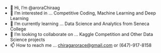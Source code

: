 - 👋 Hi, I’m @aroraChiraag
- 👀 I’m interested in ... Competitive Coding, Machine Learning and Deep Learning
- 🌱 I’m currently learning ... Data Science and Analytics from Seneca College 
- 💞️ I’m looking to collaborate on ... Kaggle Competition and Other Data Science projects
- 📫 How to reach me ... chiragarorace@gmail.com or (647)-917-8158

<!---
aroraChiraag/aroraChiraag is a ✨ special ✨ repository because its `README.md` (this file) appears on your GitHub profile.
You can click the Preview link to take a look at your changes.
--->
